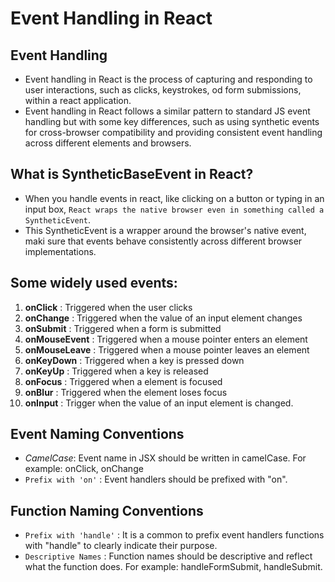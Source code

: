 # Event Handling in React

## Event Handling
- Event handling in React is the process of capturing and responding to user interactions, such as clicks, keystrokes, od form submissions, within a react application.
- Event handling in React follows a similar pattern to standard JS event handling but with some key differences, such as using synthetic events for cross-browser compatibility and providing consistent event handling across different elements and browsers.

## What is SyntheticBaseEvent in React?
- When you handle events in react, like clicking on a button or typing in an input box, `React wraps the native browser even in something called a SyntheticEvent`. 
- This SyntheticEvent is a wrapper around the browser's native event, maki sure that events behave consistently across different browser implementations.

## Some widely used events:

1. **onClick**  : Triggered when the user clicks
2. **onChange** : Triggered when the value of an input element changes
3. **onSubmit** : Triggered when a form is submitted 
4. **onMouseEvent** : Triggered when a mouse pointer enters an element
5. **onMouseLeave** : Triggered when a mouse pointer leaves an element
6. **onKeyDown**    : Triggered when a key is pressed down
7. **onKeyUp**  : Triggered when a key is released 
8. **onFocus**  : Triggered when a element is focused
9. **onBlur**  : Triggered when the element loses focus
10. **onInput** : Trigger when the value of an input element is changed.

## Event Naming Conventions
- *CamelCase*: Event name in JSX should be written in camelCase. For example: onClick, onChange
- `Prefix with 'on'` : Event handlers should be prefixed with "on".

## Function Naming Conventions
- `Prefix with 'handle'` : It is a common to prefix event handlers functions with "handle" to clearly indicate their purpose.
- `Descriptive Names` : Function names should be descriptive and reflect what the function does. For example: handleFormSubmit, handleSubmit.